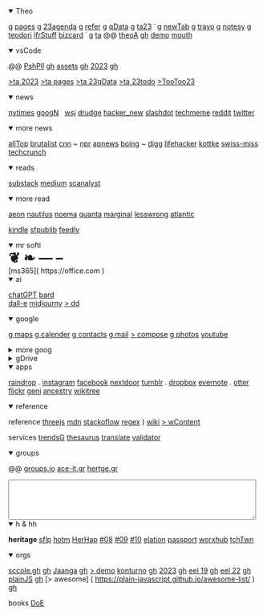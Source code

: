 <details class=box open><summary title="2022-10-06" >Theo</summary>

[g]( https://github.com/theo-armour/pages) [pages]( https://theo-armour.github.io/pages/ )
[g]( https://github.com/theo-armour/2023-agenda) [23agenda]( https://theo-armour.github.io/2023-agenda/ )
[g]( https://github.com/theo-armour/reference) [refer]( https://theo-armour.github.io/reference/ )
[g]( https://github.com/theo-armour/2023-qdata/) [qData]( https://theo-armour.github.io/2023-qdata/ )
[g]( https://github.com/theo-armour/2023/) [ta23]( https://theo-armour.github.io/2023 )
&dot;
[g]( https://github.com/theo-armour/2023/tree/master/apps/newww-tab ) [newTab]( https://theo-armour.github.io/2023/apps/newww-tab/ )
[g]( https://github.com/theo-armour/2023-qdata/tree/master/apps/trayo ) [trayo](https://theo-armour.github.io/2023-qdata/apps/trayo/)
[g]( https://github.com/theo-armour/2023-qdata/tree/master/apps/notesy ) [notesy](https://theo-armour.github.io/2023-qdata/apps/notesy)
[g]( https://github.com/theo-armour/2023-qdata/tree/master/apps/teodori ) [teodori](https://theo-armour.github.io/2023-qdata/apps/teodori)
[ifrStuff](https://theo-armour.github.io/2023/apps/iframe-stuff)
[bizcard]( https://theo-armour.github.io/2023/about/business-card.html )
&dot;
[g]( https://github.com/theo-armour) [ta]( https://theo-armour.github.io/ )
@@ [theoA]( https://theo-armour.github.io/ ) [gh]( https://github.com/theo-armour/theo-armour.github.io )
[demo]( https://theo-armour.github.io/2021/demo-reel/v-2021-08-31/iframe-carousel-r1.html )
[mouth]( https://theo-armour.github.io/mouth-stl-2022/simple-stl )

<details open><summary>vsCode</summary>

@@ [PshPll]( https://pushme-pullyou.github.io/ ) [gh]( https://github.com/pushme-pullyou/ )
[assets]( https://pushme-pullyou.github.io/assets/ ) [gh]( https://github.com/pushme-pullyou/assets/ )
[2023]( https://pushme-pullyou.github.io/2023/ "TooToo") [gh]( https://github.com/pushme-pullyou/2023/ )

[&gt;ta 2023]( https://vscode.dev/github/theo-armour/2023 )
[&gt;ta pages]( https://vscode.dev/github/theo-armour/pages )
[&gt;ta 23qData]( https://vscode.dev/github/theo-armour/2023-qdata )
[&gt;ta 23todo]( https://vscode.dev/github/theo-armour/2023-todo )
[&gt;TooToo23]( https://vscode.dev/github/pushme-pullyou/tootoo-2023/ )

</details>

</details>


<!-- NEWS -->

<details class=box open><summary>news</summary>

[nytimes]( https://nytimes.com/ )
[googN]( https://news.google.com/ ) &nbsp; [wsj]( https://www.wsj.com/ )
[drudge]( https://drudgereport.com )
[hacker_new]( https://news.ycombinator.com/ )
[slashdot]( https://slashdot.org/ )
[techmeme]( https://techmeme.com )
[reddit]( https://reddit.com )
[twitter]( https://twitter.com/ )

<details open><summary>more news</summary>

[allTop]( https://alltop.com/ )
[brutalist]( https://brutalist.report/ )
[cnn]( https://lite.cnn.io ) ~ [npr]( https://text.npr.org/ )
[apnews]( https://apnews.com )
[boing]( https://boingboing.net/blog/ ) ~ [digg]( https://digg.com/ )
[lifehacker]( https://lifehacker.com/ )
[kottke]( https://kottke.org )
[swiss-miss]( https://swiss-miss.com )
[techcrunch]( https://techcrunch.com )

</details>

</details>



<details class=box open><summary>reads</summary>

[substack](https://substack.com/inbox)
[medium]( https://medium.com/ )
[scanalyst]( https://scanalyst.fourmilab.ch/ )

<details open><summary>more read</summary>

[aeon](https://aeon.co/)
[nautilus](https://nautil.us/)
[noema]( https://www.noemamag.com/)
[quanta]( https://www.quantamagazine.org/)
[marginal]( https://www.themarginalian.org/ )
[lesswrong]( https://www.lesswrong.com/ )
[atlantic]( https://www.theatlantic.com/)

[kindle]( https://read.amazon.com/kindle-library )
[sfpublib]( https://sfpl.org/)
[feedly]( https://feedly.com/ )

</details>

</details>




<details class=box open><summary>mr softi</summary>

<h1 style="margin:0;">❦ ❧ &mdash; &ndash; </h1>
[ms365]( https://office.com )

<details open><summary>ai</summary>

[chatGPT]( https://chat.openai.com/chat )
[bard]( https://bard.google.com/ )
<br>
[dall-e]( https://labs.openai.com/ )
[midjourny]( https://www.midjourney.com/app/ )
[> dd]( https://discord.com/channels/662267976984297473/@home )

 </details>


<details open><summary>google</summary>

[g maps]( https://google.com/maps/ )
[g calender]( https://calendar.google.com/ )
[g contacts]( https://contacts.google.com/ )
[g mail]( https://mail.google.com/mail/u/0/?tab=mm#inbox )
[> compose]( https://mail.google.com/mail/?view=cm&amp;fs=1&amp;tf=1 )
[g photos]( https://photos.google.com/ )
[youtube]( https://youtube.com/ )

</details>

<details ><summary>more goog</summary>

[google]( https://google.com/ )
[g design]( https://design.google/ )
[g domains]( https://domains.google/ )
[g fiMessag]( https://messages.google.com/web/voicemail )
[g experimt]( https://experiments.withgoogle.com/experiments )
[g groups]( https://groups.google.com/ )
[g sites]( https://sites.google.com/ )

</details>


<!-- gDrive -->


<details ><summary>gDrive</summary>

@@ [g drive]( https://drive.google.com/?authuser=0#my-drive )
[> stars]( https://drive.google.com/drive/starred)
[> theo22]( https://drive.google.com/drive/folders/15KhLE7zV4TZhqu4d89x9K-HrubUm6rxV )
[> ace-it22]( https://drive.google.com/drive/folders/0B0g809SWki8tMjcwM2IwNjItNDk3ZC00NzhiLTk0NDEtZDYxZjJiYWRhMTU5 )
[> heritage]( https://drive.google.com/drive/folders/15M2I16bU8Tt5-w5EOLBiCmUiI1Wm2phD )
[> my sdg]( https://docs.google.com/document/d/1YsbP8hE83vkrvW-bmjmXNcfxtKYjQh1IhKUuDCaBfyE/edit# )
[> eel]( https://drive.google.com/drive/folders/1Qg5BGI1jeWAiwPyHnWpF_aIawiI7qvAO )

[scc eel]( https://drive.google.com/drive/folders/1_jB0axW28CIvjH0gTW44T9fSOxkl8frC )

gDrive ta22 h
[heritage]( https://drive.google.com/drive/folders/15M2I16bU8Tt5-w5EOLBiCmUiI1Wm2phD )
[> resiSS]( https://docs.google.com/spreadsheets/d/1BtqRUotYqAKiJSTiir5h4sLrTfMFg8XdtWvn46DYti8/edit#gid=1362604872 )
hh
[> folder]( https://drive.google.com/drive/folders/1MqjSUaIlRb7zjYd3886tlCMAQ0-Xk0Nk )
[> refman]( https://docs.google.com/document/d/1oO8sRRqVAj7g4FI-beDok11l9t590svvMwLJt5VUg5s )
[> 08]( https://docs.google.com/document/d/1iI9j5Ort73PLMPnUndQc7JEpPYQtoD3TickliqqSTb0/edit ) [> 09]( https://docs.google.com/document/d/1dC7MseGDhCl2x1fEOtmhGxenrMsGGxS9GR2dwJ-qDX8/edit )
[> 10]( https://docs.google.com/document/d/1Es--zDC4I4XYoklRJnSuMyhS1iggsuK2Y1KDTdHAMNQ/edit )

</details>

</details>


<!-- apps-->

<details class=box open><summary>apps</summary>

[raindrop]( https://app.raindrop.io/my/-1)
.
[instagram]( https://instagram.com/ )
[facebook]( https://facebook.com/ )
[nextdoor]( https://nextdoor.com/ )
[tumblr]( https://tumblr.com/ )
.
[dropbox]( https://dropbox.com/home )
[evernote]( https://evernote.com/Home.action )
.
[otter]( https://otter.ai/ )
[flickr]( https://flickr.com/ )
[geni]( https://geni.com/family-tree/index/6000000004118029730 )
[ancestry]( https://www.ancestry.com/ )
[wikitree]( https://www.wikitree.com/wiki/Main_Page )


<details open ><summary>reference</summary>

reference
[threejs]( https://threejs.org )
[mdn]( https://developer.mozilla.org/en-US/ )
[stackoflow]( https://stackoverflow.com/ )
[regex]( https://developer.mozilla.org/en-US/docs/Web/JavaScript/Guide/Regular_expressions/Cheatsheet) )
[wiki]( https://en.wikipedia.org )
[> wContent]( https://en.wikipedia.org/wiki/Wikipedia:Contents/Categories )

services
[trendsG]( https://trends.google.com/trends/?geo=US )
[thesaurus]( https://thesaurus.com )
[translate]( https://translate.google.com/ )
[validator]( https://validator.w3.org/ )

</details>

</details>


<details class=box open><summary>groups</summary>

@@ [groups.io]( https://groups.io/groups )
[ace-it.gr]( https://ace-it.groups.io/ )
[hertge.gr]( https://heritage.groups.io/g/residents/messages )

<textarea style="height:5rem;width:98%"></textarea>

<details open><summary>h & hh</summary>

<b>heritage</b>
[sflp]( https://en.wikipedia.org/wiki/Draft:San_Francisco_Ladies_Protection_and_Relief_Society )
[hotm]( https://heritageonthemarina.org/ )
[HerHap]( https://heritage-happenings.github.io/ )
[#08]( https://heritage-happenings.github.io/happenings-issues/2022/2022-08-heritage-happenings.pdf ) [#09]( https://heritage-happenings.github.io/happenings-issues/2022/2022-09-heritage-happenings.pdf )
[#10]( https://heritage-happenings.github.io/happenings-issues/2022/2022-10-heritage-happenings.pdf )
[elation]( https://app.elationpassport.com/passport/login/ )
[passport]( https://elationhealth.com/patient-passport/ )
[worxhub]( https://theheritagesf.theworxhub.com/Dashboard )
[tchTwn]( https://www.residentapps.com/ )


</details>

</details>

<!-- Heritage -->





<!-- ORGS -->


<details class=box open> <summary>orgs</summary>

[sccole.gh]( https://stephen-charles-cole.github.io/ ) [gh]( https://github.com/stephen-charles-cole )
[Jaanga]( http://jaanga.github.io/ ) [gh]( https://github.com/jaanga/jaanga.github.io/)
[> demo]( https://jaanga.github.io/demo/ )
[konturno]( https://konturno.github.io/ ) [gh]( https://github.com/konturno/konturno.github.io/ )
[2023]( https://konturno.github.io/2023 ) [gh]( https://github.com/konturno/konturno.github.io/2023 )
[eel 19]( https://evereverland.github.io/2019) [gh]( https://github.com/evereverland/2019 )
[eel 22]( https://evereverland.github.io ) [gh]( https://github.com/evereverland/evereverland.github.io )
[plainJS]( https://plain-javascript.github.io ) [gh]( https://github.com/plain-JavaScript/plain-JavaScript.github.io)
[> awesome] ( https://plain-javascript.github.io/awesome-list/ ) [gh]( https://github.com/plain-JavaScript/awesome-list )

books
[DoE]( file:///C:/Users/tarmo/OneDrive/Documents/GitHub/theo-armour-reference/books/The-Dawn-of-Everything-by-David-Graeber-David-Wengrow-z-lib.-zmbbo.pdf )

 </details>



<!--

games wordle sb cw
[wordle]( https://nytimes.com/games/wordle/index.html )
[spell-bee]( https://nytimes.com/puzzles/spelling-bee )
[cross-word]( https://nytimes.com/crosswords/game/mini )
[2nd guess]( https://real-statistics.com/wordle-strategy/best-first-two-guesses-wordle/ "slate" )
[2nd mit]( http://wordle-page.s3-website-us-east-1.amazonaws.com/ )
[word-tips]( https://word.tips/wordle/ )
[wordleBot]( https://nytimes.com/interactive/2022/upshot/wordle-bot.html )

-->